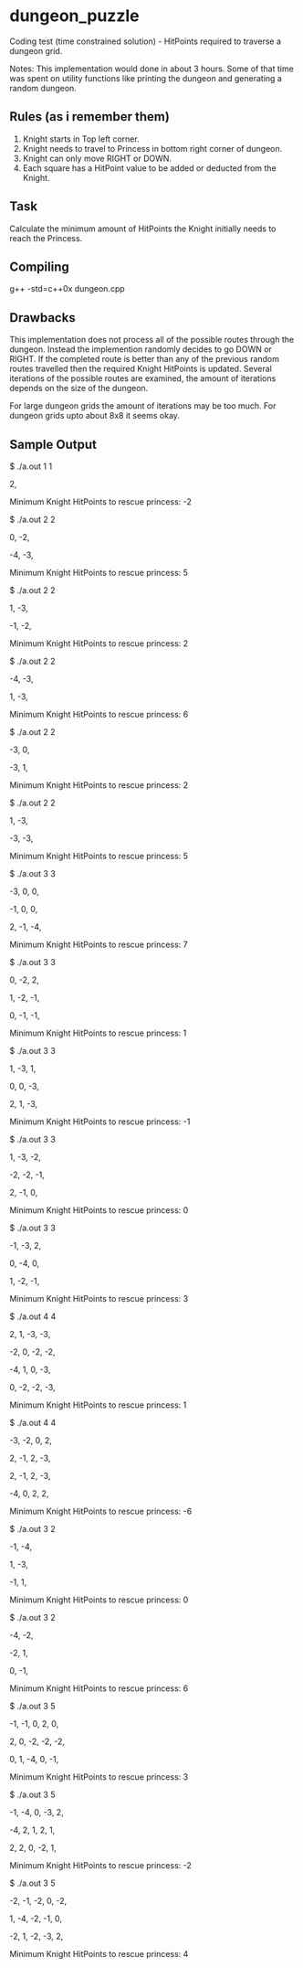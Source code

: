 # dungeon_puzzle
Coding test (time constrained solution) - HitPoints required to traverse a dungeon grid. 


Notes: This implementation would done in about 3 hours.
Some of that time was spent on utility functions like printing the dungeon and generating a random dungeon.

## Rules (as i remember them)
1. Knight starts in Top left corner.
2. Knight needs to travel to Princess in bottom right corner of dungeon.
3. Knight can only move RIGHT or DOWN.
4. Each square has a HitPoint value to be added or deducted from the Knight.

## Task
Calculate the minimum amount of HitPoints the Knight initially needs to reach the Princess.

## Compiling
g++ -std=c++0x dungeon.cpp

## Drawbacks

This implementation does not process all of the possible routes through the dungeon. Instead the implemention
randomly decides to go DOWN or RIGHT. If the completed route is better than any of the previous random routes
travelled then the required Knight HitPoints is updated. Several iterations of the possible routes are examined,
the amount of iterations depends on the size of the dungeon.

For large dungeon grids the amount of iterations may be too much. For dungeon grids upto about 8x8 it seems okay.

## Sample Output

$ ./a.out 1 1


 2,
 
 
Minimum Knight HitPoints to rescue princess: -2


$ ./a.out 2 2


 0, -2,


-4, -3,


Minimum Knight HitPoints to rescue princess: 5


$ ./a.out 2 2


 1, -3,


-1, -2,


Minimum Knight HitPoints to rescue princess: 2


$ ./a.out 2 2


-4, -3,


 1, -3,


Minimum Knight HitPoints to rescue princess: 6


$ ./a.out 2 2


-3,  0,


-3,  1,


Minimum Knight HitPoints to rescue princess: 2


$ ./a.out 2 2


 1, -3,


-3, -3,


Minimum Knight HitPoints to rescue princess: 5


$ ./a.out 3 3


-3,  0,  0,


-1,  0,  0,


 2, -1, -4,


Minimum Knight HitPoints to rescue princess: 7


$ ./a.out 3 3


 0, -2,  2,


 1, -2, -1,


 0, -1, -1,


Minimum Knight HitPoints to rescue princess: 1


$ ./a.out 3 3


 1, -3,  1,


 0,  0, -3,


 2,  1, -3,


Minimum Knight HitPoints to rescue princess: -1


$ ./a.out 3 3


 1, -3, -2,


-2, -2, -1,


 2, -1,  0,


Minimum Knight HitPoints to rescue princess: 0


$ ./a.out 3 3


-1, -3,  2,


 0, -4,  0,


 1, -2, -1,


Minimum Knight HitPoints to rescue princess: 3


$ ./a.out 4 4


 2,  1, -3, -3,


-2,  0, -2, -2,


-4,  1,  0, -3,


 0, -2, -2, -3,


Minimum Knight HitPoints to rescue princess: 1


$ ./a.out 4 4


-3, -2,  0,  2,


 2, -1,  2, -3,


 2, -1,  2, -3,


-4,  0,  2,  2,


Minimum Knight HitPoints to rescue princess: -6


$ ./a.out 3 2


-1, -4,


 1, -3,


-1,  1,


Minimum Knight HitPoints to rescue princess: 0


$ ./a.out 3 2


-4, -2,


-2,  1,


 0, -1,


Minimum Knight HitPoints to rescue princess: 6


$ ./a.out 3 5


-1, -1,  0,  2,  0,


 2,  0, -2, -2, -2,


 0,  1, -4,  0, -1,


Minimum Knight HitPoints to rescue princess: 3


$ ./a.out 3 5


-1, -4,  0, -3,  2,


-4,  2,  1,  2,  1,


 2,  2,  0, -2,  1,


Minimum Knight HitPoints to rescue princess: -2


$ ./a.out 3 5


-2, -1, -2,  0, -2,


 1, -4, -2, -1,  0,


-2,  1, -2, -3,  2,


Minimum Knight HitPoints to rescue princess: 4



